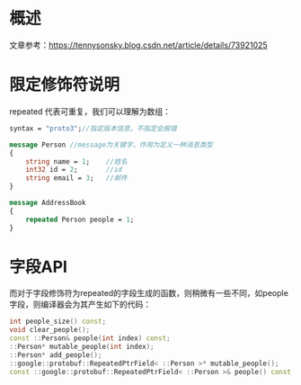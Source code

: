 



# 概述

文章参考：https://tennysonsky.blog.csdn.net/article/details/73921025

# 限定修饰符说明

repeated 代表可重复，我们可以理解为数组：

```protobuf
syntax = "proto3";//指定版本信息，不指定会报错

message Person //message为关键字，作用为定义一种消息类型
{
    string name = 1;    //姓名
    int32 id = 2;       //id
    string email = 3;   //邮件
}

message AddressBook
{
    repeated Person people = 1;
}
```



# 字段API

而对于字段修饰符为repeated的字段生成的函数，则稍微有一些不同，如people字段，则编译器会为其产生如下的代码：

```c++
int people_size() const;
void clear_people();
const ::Person& people(int index) const;
::Person* mutable_people(int index);
::Person* add_people();
::google::protobuf::RepeatedPtrField< ::Person >* mutable_people();
const ::google::protobuf::RepeatedPtrField< ::Person >& people() const;
```

